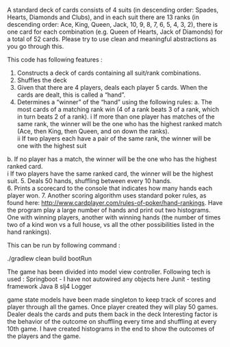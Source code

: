 A standard deck of cards consists of 4 suits (in descending order: Spades, Hearts, Diamonds and Clubs), and in each suit there are 13 ranks (in descending order: Ace, King, Queen, Jack, 10, 9, 8, 7, 6, 5, 4, 3, 2), there is one card for each combination (e.g. Queen of Hearts, Jack of Diamonds) for a total of 52 cards.  Please try to use clean and meaningful abstractions as you go through this.  

This code has following features :
1. Constructs a deck of cards containing all suit/rank combinations.
2. Shuffles the deck
3. Given that there are 4 players, deals each player 5 cards.  When the cards are dealt, this is called a “hand”.
4. Determines a “winner” of the “hand” using the following rules:
  a. The most cards of a matching rank win  (4 of a rank beats 3 of a rank, which in turn beats 2 of a rank).
      i If more than one player has matches of the same rank, the winner will be the one who has the highest ranked match (Ace, then King, then Queen, and on down the ranks).   
      ii If two players each have a pair of the same rank, the winner will be one with the highest suit 

  b. If no player has a match, the winner will be the one who has the highest ranked card.   
      i If two players have the same ranked card, the winner will be the highest suit.
5. Deals 50 hands, shuffling between every 10 hands.   
6. Prints a scorecard to the console that indicates how many hands each player won.
7. Another scoring algorithm uses standard poker rules, as found here:  http://www.cardplayer.com/rules-of-poker/hand-rankings.  Have the program play a large number of hands and print out two histograms.  One with winning players, another with winning hands (the number of times two of a kind won vs a full house, vs all the other possibilities listed in the hand rankings).  


This can be run by following command :

./gradlew clean build bootRun            

The game has been divided into model view controller.
Following tech is used :
Springboot - I have not autowired any objects here
Junit - testing framework
Java 8
slj4 Logger

game state models have been made singleton to keep track of scores and player through all the games. 
Once player created they will play 50 games. Dealer deals the cards and puts them back in the deck
Interesting factor is the behavior of the outcome on shuffling every time and shuffling at every 10th game.
I have created histograms in the end to show the outcomes of the players and the game.
